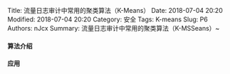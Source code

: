 Title: 流量日志审计中常用的聚类算法（K-Means）
Date: 2018-07-04 20:20
Modified: 2018-07-04 20:20
Category: 安全
Tags: K-means
Slug: P6
Authors: nJcx
Summary: 流量日志审计中常用的聚类算法（K-MSSeans）~



#### 算法介绍



#### 应用